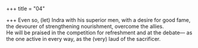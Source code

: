 +++
title = "04"

+++
Even so, (let) Indra with his superior men, with a desire for good fame,  the devourer of strengthening nourishment, overcome the allies.  
He will be praised in the competition for refreshment and at the debate— as the one active in every way, as the (very) laud of the sacrificer.  